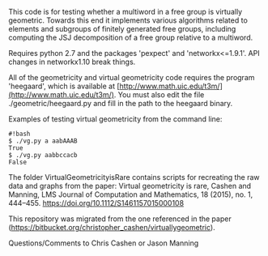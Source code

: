 This code is for testing whether a multiword in a free group is virtually geometric. Towards this end it implements various algorithms related to elements and subgroups of finitely generated free groups, including computing the JSJ decomposition of a free group relative to a multiword. 

Requires python 2.7 and the packages 'pexpect' and 'networkx<=1.9.1'. API changes in networkx1.10 break things.  

All of the geometricity and virtual geometricity code requires the program 'heegaard', which is available at [http://www.math.uic.edu/t3m/](http://www.math.uic.edu/t3m/). You must also edit the file ./geometric/heegaard.py and fill in the path to the heegaard binary.


Examples of testing virtual geometricity from the command line:

```
#!bash
$ ./vg.py a aabAAAB
True
$ ./vg.py aabbccacb
False
```

The folder VirtualGeometricityisRare contains scripts for recreating the raw data and graphs from the paper:
Virtual geometricity is rare, Cashen and Manning,
LMS Journal of Computation and Mathematics, 18 (2015), no. 1, 444–455.
https://doi.org/10.1112/S1461157015000108

This repository was migrated from the one referenced in the paper (https://bitbucket.org/christopher_cashen/virtuallygeometric).

Questions/Comments to Chris Cashen or Jason Manning
